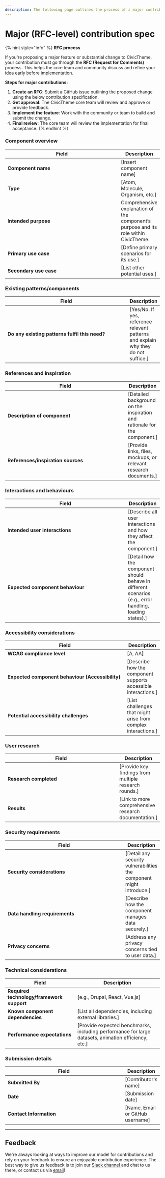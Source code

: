 ```yaml
---
description: The following page outlines the process of a major contribution to CivicTheme.
---
```


# Major (RFC-level) contribution spec

{% hint style="info" %}
**RFC process**

If you're proposing a major feature or substantial change to CivicTheme, your contribution must go through the **RFC (Request for Comments)** process. This helps the core team and community discuss and refine your idea early before implementation.



**Steps for major contributions:**

1. **Create an RFC**: Submit a GitHub issue outlining the proposed change using the below contribution specification.
2. **Get approval**: The CivicTheme core team will review and approve or provide feedback.
3. **Implement the feature**: Work with the community or team to build and submit the change.
4. **Final review**: The core team will review the implementation for final acceptance.
{% endhint %}

### Component overview

<table data-full-width="false"><thead><tr><th width="411">Field</th><th>Description</th></tr></thead><tbody><tr><td><strong>Component name</strong></td><td>[Insert component name]</td></tr><tr><td><strong>Type</strong></td><td>[Atom, Molecule, Organism, etc.]</td></tr><tr><td><strong>Intended purpose</strong></td><td>Comprehensive explanation of the component’s purpose and its role within CivicTheme.</td></tr><tr><td><strong>Primary use case</strong></td><td>[Define primary scenarios for its use.]</td></tr><tr><td><strong>Secondary use case</strong></td><td>[List other potential uses.]</td></tr></tbody></table>

### Existing patterns/components

<table data-full-width="false"><thead><tr><th width="410">Field</th><th>Description</th></tr></thead><tbody><tr><td><strong>Do any existing patterns fulfil this need?</strong></td><td>[Yes/No. If yes, reference relevant patterns and explain why they do not suffice.]</td></tr></tbody></table>

### References and inspiration

<table><thead><tr><th width="410">Field</th><th>Description</th></tr></thead><tbody><tr><td><strong>Description of component</strong></td><td>[Detailed background on the inspiration and rationale for the component.]</td></tr><tr><td><strong>References/inspiration sources</strong></td><td>[Provide links, files, mockups, or relevant research documents.]</td></tr></tbody></table>

### Interactions and behaviours

<table data-full-width="false"><thead><tr><th width="409">Field</th><th>Description</th></tr></thead><tbody><tr><td><strong>Intended user interactions</strong></td><td>[Describe all user interactions and how they affect the component.]</td></tr><tr><td><strong>Expected component behaviour</strong></td><td>[Detail how the component should behave in different scenarios (e.g., error handling, loading states).]</td></tr></tbody></table>

### Accessibility considerations

<table data-full-width="false"><thead><tr><th width="406">Field</th><th>Description</th></tr></thead><tbody><tr><td><strong>WCAG compliance level</strong></td><td>[A, AA]</td></tr><tr><td><strong>Expected component behaviour (Accessibility)</strong></td><td>[Describe how the component supports accessible interactions.]</td></tr><tr><td><strong>Potential accessibility challenges</strong></td><td>[List challenges that might arise from complex interactions.]</td></tr></tbody></table>

### User research

<table data-full-width="false"><thead><tr><th width="403">Field</th><th>Description</th></tr></thead><tbody><tr><td><strong>Research completed</strong></td><td>[Provide key findings from multiple research rounds.]</td></tr><tr><td><strong>Results</strong></td><td>[Link to more comprehensive research documentation.]</td></tr></tbody></table>

### Security requirements

<table data-full-width="false"><thead><tr><th width="401">Field</th><th>Description</th></tr></thead><tbody><tr><td><strong>Security considerations</strong></td><td>[Detail any security vulnerabilities the component might introduce.]</td></tr><tr><td><strong>Data handling requirements</strong></td><td>[Describe how the component manages data securely.]</td></tr><tr><td><strong>Privacy concerns</strong></td><td>[Address any privacy concerns tied to user data.]</td></tr></tbody></table>

### Technical considerations

| Field                                     | Description                                                                                          |
| ----------------------------------------- | ---------------------------------------------------------------------------------------------------- |
| **Required technology/framework support** | \[e.g., Drupal, React, Vue.js]                                                                       |
| **Known component dependencies**          | \[List all dependencies, including external libraries.]                                              |
| **Performance expectations**              | \[Provide expected benchmarks, including performance for large datasets, animation efficiency, etc.] |

### Submission details

<table data-full-width="false"><thead><tr><th width="405">Field</th><th>Description</th></tr></thead><tbody><tr><td><strong>Submitted By</strong></td><td>[Contributor's name]</td></tr><tr><td><strong>Date</strong></td><td>[Submission date]</td></tr><tr><td><strong>Contact Information</strong></td><td>[Name, Email or GitHub username]</td></tr></tbody></table>



***

## Feedback

We're always looking at ways to improve our model for contributions and rely on your feedback to ensure an enjoyable contribution experience. The best way to give us feedback is to join our [Slack channel ](https://drupal.slack.com/archives/C039UV0CQBZ)and chat to us there, or contact us via [email](mailto:support@civictheme.io)!

